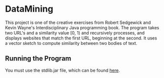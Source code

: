 # DataMining

This project is one of the creative exercises from Robert Sedgewick and Kevin Wayne's Interdisciplinary Java programming book.
The program takes two URL's and a similarity value [0, 1) and recursively processes, and displays
websites that match the first URL, beginning at the second. It uses a vector sketch to compute similarity
between two bodies of text.

## Running the Program

You must use the stdlib.jar file, which can be found [here](https://introcs.cs.princeton.edu/java/stdlib/).
